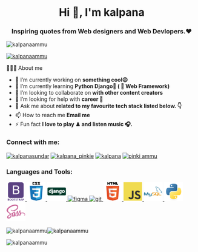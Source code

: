 <h1 align="center">Hi 👋, I'm kalpana</h1>
<h3 align="center">Inspiring quotes from Web designers and Web Devlopers.❤️</h3>

<p align="left"> <img src="https://komarev.com/ghpvc/?username=kalpanaammu&label=Profile%20views&color=0e75b6&style=flat" alt="kalpanaammu" /> </p>

<p align="left"> <a href="https://github.com/ryo-ma/github-profile-trophy"><img src="https://github-profile-trophy.vercel.app/?username=kalpanaammu" alt="kalpanaammu" /></a> </p>
 🙆🏻‍♂️ About me
 
- 🔭 I’m currently working on **something cool😉**
- 🌱 I’m currently learning **Python Django🎸️ ( 🐍️ Web Framework)**
- 👯 I’m looking to collaborate on **with other content creators**
- 🤝 I’m looking for help with **career 🏢**
- 💬 Ask me about **related to my favourite tech stack listed below. 👇️**
- 📫 How to reach me **Email me**
- ⚡ Fun fact **I love to play ♟ and listen music 🎧.**

<h3 align="left">Connect with me:</h3>
<p align="left">
<a href="https://fb.com/kalpanasundar" target="blank"><img align="center" src="https://raw.githubusercontent.com/rahuldkjain/github-profile-readme-generator/master/src/images/icons/Social/facebook.svg" alt="kalpanasundar" height="30" width="40" /></a>
<a href="https://instagram.com/kalpana_pinkie" target="blank"><img align="center" src="https://raw.githubusercontent.com/rahuldkjain/github-profile-readme-generator/master/src/images/icons/Social/instagram.svg" alt="kalpana_pinkie" height="30" width="40" /></a>
<a href="https://dribbble.com/kalpana" target="blank"><img align="center" src="https://raw.githubusercontent.com/rahuldkjain/github-profile-readme-generator/master/src/images/icons/Social/dribbble.svg" alt="kalpana" height="30" width="40" /></a>
<a href="https://www.hackerrank.com/pinki ammu" target="blank"><img align="center" src="https://raw.githubusercontent.com/rahuldkjain/github-profile-readme-generator/master/src/images/icons/Social/hackerrank.svg" alt="pinki ammu" height="30" width="40" /></a>
</p>

<h3 align="left">Languages and Tools:</h3>
<p align="left"> 
    <a href="https://getbootstrap.com" target="_blank">
    <img src="https://raw.githubusercontent.com/devicons/devicon/master/icons/bootstrap/bootstrap-plain-wordmark.svg" alt="bootstrap" width="50" height="50"/> </a>
   <a href="https://www.w3schools.com/css/" target="_blank">
     <img src="https://raw.githubusercontent.com/devicons/devicon/master/icons/css3/css3-original-wordmark.svg" alt="css3" width="50" height="50"/> </a>
  <a href="https://www.djangoproject.com/" target="_blank"> 
    <img src="https://raw.githubusercontent.com/devicons/devicon/master/icons/django/django-original.svg" alt="django" width="50" height="50"/> </a>
  <a href="https://www.figma.com/" target="_blank">
    <img src="https://www.vectorlogo.zone/logos/figma/figma-icon.svg" alt="figma" width="50" height="50"/> </a> 
  <a href="https://git-scm.com/" target="_blank">
    <img src="https://www.vectorlogo.zone/logos/git-scm/git-scm-icon.svg" alt="git" width="50" height="50"/> </a>
  <a href="https://www.w3.org/html/" target="_blank">
    <img src="https://raw.githubusercontent.com/devicons/devicon/master/icons/html5/html5-original-wordmark.svg" alt="html5" width="50" height="50"/> </a>
  <a href="https://developer.mozilla.org/en-US/docs/Web/JavaScript" target="_blank"> 
    <img src="https://raw.githubusercontent.com/devicons/devicon/master/icons/javascript/javascript-original.svg" alt="javascript" width="50" height="50"/> </a>
  <a href="https://www.mysql.com/" target="_blank">
    <img src="https://raw.githubusercontent.com/devicons/devicon/master/icons/mysql/mysql-original-wordmark.svg" alt="mysql" width="50" height="50"/> </a>
  <a href="https://www.python.org" target="_blank">
    <img src="https://raw.githubusercontent.com/devicons/devicon/master/icons/python/python-original.svg" alt="python" width="50" height="50"/> </a> 
  <a href="https://sass-lang.com" target="_blank">
    <img src="https://raw.githubusercontent.com/devicons/devicon/master/icons/sass/sass-original.svg" alt="sass" width="50" height="50"/> </a> </p>


<p><img align="left" src="https://github-readme-streak-stats.herokuapp.com/?user=kalpanaammu&" alt="kalpanaammu" /></p>
<p>&nbsp;<img align="left",width=50% src="https://github-readme-stats.vercel.app/api?username=kalpanaammu&show_icons=true&locale=en" alt="kalpanaammu" /></p>


<p><img align="left",top=30 src="https://github-readme-stats.vercel.app/api/top-langs?username=kalpanaammu&show_icons=true&locale=en&layout=compact" alt="kalpanaammu" /></p>


